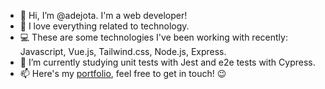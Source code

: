 - 👋 Hi, I’m @adejota. I'm a web developer!
- 👀 I love everything related to technology.
- 💻 These are some technologies I've been working with recently: Javascript, Vue.js, Tailwind.css, Node.js, Express.
- 🌱 I’m currently studying unit tests with Jest and e2e tests with Cypress.
- 📫 Here's my [portfolio](https://adejota-portfolio.netlify.app/), feel free to get in touch! 😉
